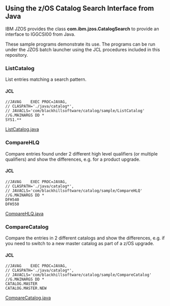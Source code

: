 ## Using the z/OS Catalog Search Interface from Java ##

IBM JZOS provides the class **com.ibm.jzos.CatalogSearch** to provide an interface to IGGCSI00 from Java.

These sample programs demonstrate its use. The programs can be run under the JZOS batch launcher using the JCL procedures included in this repository.

### ListCatalog ###

List entries matching a search pattern.

#### JCL ####

```
//JAVAG    EXEC PROC=JAVAG,                                     
// CLASPATH='./java/catalog*',                                  
// JAVACLS='com/blackhillsoftware/catalog/sample/ListCatalog'
//G.MAINARGS DD *                                               
SYS1.**                                                                                                   
```

[ListCatalog.java](./src/main/java/com/blackhillsoftware/catalog/sample/ListCatalog.java)

### CompareHLQ ###

Compare entries found under 2 different high level qualifiers (or multiple qualifiers) and show the differences, e.g. for a product upgrade.

#### JCL ####

```
//JAVAG    EXEC PROC=JAVAG,                                     
// CLASPATH='./java/catalog*',                                  
// JAVACLS='com/blackhillsoftware/catalog/sample/CompareHLQ'
//G.MAINARGS DD *                                               
DFH540
DFH550                                                  
```

[CompareHLQ.java](./src/main/java/com/blackhillsoftware/catalog/sample/CompareHLQ.java)

### CompareCatalog ###

Compare the entries in 2 different catalogs and show the differences, e.g. if you need to switch to a new master catalog as part of a z/OS upgrade.

#### JCL ####

```
//JAVAG    EXEC PROC=JAVAG,                                     
// CLASPATH='./java/catalog*',                                  
// JAVACLS='com/blackhillsoftware/catalog/sample/CompareCatalog'
//G.MAINARGS DD *                                               
CATALOG.MASTER                                                 
CATALOG.MASTER.NEW                                                  
```

[CompareCatalog.java](./src/main/java/com/blackhillsoftware/catalog/sample/CompareCatalog.java)




